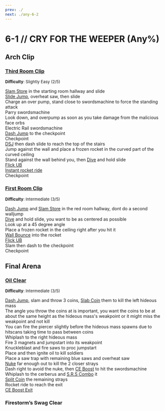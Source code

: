 ```yaml
---
prev: ./
next: ./any-6-2
---
```


# 6-1 // CRY FOR THE WEEPER (Any%)

## Arch Clip

### [Third Room Clip](https://youtu.be/yNfrjTKevMU)
<font size="2">
    <b>Difficulty</b>: Slightly Easy (2/5)
</font>

[Slam Store](/speedrun-tech.md#slam-store) in the starting room hallway and slide <br/>
[Slide Jump](/speedrun-tech.md#slide-jump), overheat saw, then slide <br/>
Charge an over pump, stand close to swordsmachine to force the standing attack <br/>
Parry swordsmachine <br/>
Look down, and overpump as soon as you take damage from the malicious face orbs <br/>
Electric Rail swordsmachine <br/>
[Dash Jump](/speedrun-tech.md#dash-jump) to the checkpoint <br/>
Checkpoint <br/> 
[DSJ](/speedrun-tech.md#dsj-dash-slide-jump) then dash slide to reach the top of the stairs <br/>
Jump against the wall and place a frozen rocket in the curved part of the curved ceiling <br/>
Stand against the wall behind you, then [Dive](/speedrun-tech.md#dives) and hold slide <br/>
[Flick UB](/speedrun-tech.md#flick-ub) <br/>
[Instant rocket ride](/speedrun-tech.md#instant-rocket-ride) <br/>
Checkpoint

### [First Room Clip](https://youtu.be/hghUj1bhGSQ)
<font size="2">
    <b>Difficulty</b>: Intermediate (3/5)
</font>

[Dash Jump](/speedrun-tech.md#dash-jump) and [Slam Store](/speedrun-tech.md#slam-store) in the red room hallway, dont do a second walljump <br/>
[Dive](/speedrun-tech.md#dives) and hold slide, you want to be as centered as possible <br/>
Look up at a 45 degree angle <br/>
Place a frozen rocket in the ceiling right after you hit it <br/>
[Wall Bounce](/speedrun-tech.md#wall-bounces) into the rocket <br/>
[Flick UB](/speedrun-tech.md#flick-ub) <br/>
Slam then dash to the checkpoint <br/>
Checkpoint

## Final Arena

### [Oil Clear](https://youtu.be/SM6GxEzTiTo)
<font size="2">
    <b>Difficulty</b>: Intermediate (3/5)
</font>

[Dash Jump](/speedrun-tech.md#dash-jump), slam and throw 3 coins, [Slab Coin](/speedrun-tech.md#slab-coins) them to kill the left hideous mass <br/>
The angle you throw the coins at is important, you want the coins to be at about the same  height as the hideous mass's weakpoint or it might miss the weakpoint and not kill <br/>
You can fire the piercer slightly before the hideous mass spawns due to hitscans taking time to pass between coins <br/>
Whiplash to the right hideous mass <br/>
Fire 3 magnets and jumpstart into its weakpoint <br/>
Knuckleblast and fire saws to proc jumpstart <br/>
Place and then ignite oil to kill soldiers <br/>
Place a saw trap with remaining blue saws and overheat saw <br/>
[Nuke](/speedrun-tech.md#nukes) far enough out to kill the 2 closer strays <br/>
Dash right to avoid the nuke, then [CE Boost](/speedrun-tech.md#ce-boost-core-eject-boost) to hit the swordsmachine <br/>
Whiplash to the cerberus and [S.R.S Combo](/speedrun-tech.md#srs-combo) it <br/>
[Split Coin](/speedrun-tech.md#split-coins) the remaining strays <br/>
Rocket ride to reach the exit <br/>
[CE Boost Exit](/speedrun-tech.md#ce-boost-exit)

### Firestorm’s Swag Clear